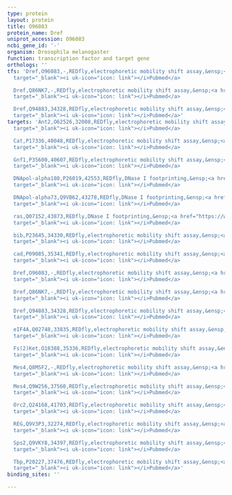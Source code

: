 ```yaml
---
type: protein
layout: protein
title: O96083
protein_name: Dref
uniprot_accession: O96083
ncbi_gene_id: '-'
organism: Drosophila melanogaster
function: transcription factor and target gene
orthologs: ''
tfs: 'Dref,O96083,-,REDfly,electrophoretic mobility shift assay,&ensp;<a href="https://www.ncbi.nlm.nih.gov/pubmed/?term=12758126%5Buid%5D+OR+20965965%5Buid%5D"
  target="_blank"><i uk-icon="icon: link"></i>Pubmed</a>

  Dref,Q86NK7,-,REDfly,electrophoretic mobility shift assay,&ensp;<a href="https://www.ncbi.nlm.nih.gov/pubmed/?term=12758126%5Buid%5D+OR+20965965%5Buid%5D"
  target="_blank"><i uk-icon="icon: link"></i>Pubmed</a>

  Dref,Q94883,34328,REDfly,electrophoretic mobility shift assay,&ensp;<a href="https://www.ncbi.nlm.nih.gov/pubmed/?term=12758126%5Buid%5D+OR+20965965%5Buid%5D"
  target="_blank"><i uk-icon="icon: link"></i>Pubmed</a>'
targets: 'Ant2,O62526,32008,REDfly,electrophoretic mobility shift assay,&ensp;<a href="https://www.ncbi.nlm.nih.gov/pubmed/?term=17535248%5Buid%5D+OR+20965965%5Buid%5D"
  target="_blank"><i uk-icon="icon: link"></i>Pubmed</a>

  Cat,P17336,40048,REDfly,electrophoretic mobility shift assay,&ensp;<a href="https://www.ncbi.nlm.nih.gov/pubmed/?term=14982956%5Buid%5D+OR+20965965%5Buid%5D"
  target="_blank"><i uk-icon="icon: link"></i>Pubmed</a>

  Gnf1,P35600,40607,REDfly,electrophoretic mobility shift assay,&ensp;<a href="https://www.ncbi.nlm.nih.gov/pubmed/?term=17381512%5Buid%5D+OR+20965965%5Buid%5D"
  target="_blank"><i uk-icon="icon: link"></i>Pubmed</a>

  DNApol-alpha180,P26019,42553,REDfly,DNase I footprinting,&ensp;<a href="https://www.ncbi.nlm.nih.gov/pubmed/?term=8093616%5Buid%5D+OR+20965965%5Buid%5D"
  target="_blank"><i uk-icon="icon: link"></i>Pubmed</a>

  DNApol-alpha73,Q9VB62,43278,REDfly,DNase I footprinting,&ensp;<a href="https://www.ncbi.nlm.nih.gov/pubmed/?term=8662923%5Buid%5D+OR+20965965%5Buid%5D"
  target="_blank"><i uk-icon="icon: link"></i>Pubmed</a>

  ras,Q07152,43873,REDfly,DNase I footprinting,&ensp;<a href="https://www.ncbi.nlm.nih.gov/pubmed/?term=9819433%5Buid%5D+OR+20965965%5Buid%5D"
  target="_blank"><i uk-icon="icon: link"></i>Pubmed</a>

  bib,P23645,34330,REDfly,electrophoretic mobility shift assay,&ensp;<a href="https://www.ncbi.nlm.nih.gov/pubmed/?term=18760387%5Buid%5D+OR+20965965%5Buid%5D"
  target="_blank"><i uk-icon="icon: link"></i>Pubmed</a>

  cad,P09085,35341,REDfly,electrophoretic mobility shift assay,&ensp;<a href="https://www.ncbi.nlm.nih.gov/pubmed/?term=15254275%5Buid%5D+OR+20965965%5Buid%5D"
  target="_blank"><i uk-icon="icon: link"></i>Pubmed</a>

  Dref,O96083,-,REDfly,electrophoretic mobility shift assay,&ensp;<a href="https://www.ncbi.nlm.nih.gov/pubmed/?term=12758126%5Buid%5D+OR+20965965%5Buid%5D"
  target="_blank"><i uk-icon="icon: link"></i>Pubmed</a>

  Dref,Q86NK7,-,REDfly,electrophoretic mobility shift assay,&ensp;<a href="https://www.ncbi.nlm.nih.gov/pubmed/?term=12758126%5Buid%5D+OR+20965965%5Buid%5D"
  target="_blank"><i uk-icon="icon: link"></i>Pubmed</a>

  Dref,Q94883,34328,REDfly,electrophoretic mobility shift assay,&ensp;<a href="https://www.ncbi.nlm.nih.gov/pubmed/?term=12758126%5Buid%5D+OR+20965965%5Buid%5D"
  target="_blank"><i uk-icon="icon: link"></i>Pubmed</a>

  eIF4A,Q02748,33835,REDfly,electrophoretic mobility shift assay,&ensp;<a href="https://www.ncbi.nlm.nih.gov/pubmed/?term=17888422%5Buid%5D+OR+20965965%5Buid%5D"
  target="_blank"><i uk-icon="icon: link"></i>Pubmed</a>

  Fs(2)Ket,O18388,35336,REDfly,electrophoretic mobility shift assay,&ensp;<a href="https://www.ncbi.nlm.nih.gov/pubmed/?term=18656533%5Buid%5D+OR+20965965%5Buid%5D"
  target="_blank"><i uk-icon="icon: link"></i>Pubmed</a>

  Mes4,Q8MSF2,-,REDfly,electrophoretic mobility shift assay,&ensp;<a href="https://www.ncbi.nlm.nih.gov/pubmed/?term=19150446%5Buid%5D+OR+20965965%5Buid%5D"
  target="_blank"><i uk-icon="icon: link"></i>Pubmed</a>

  Mes4,Q9W256,37560,REDfly,electrophoretic mobility shift assay,&ensp;<a href="https://www.ncbi.nlm.nih.gov/pubmed/?term=19150446%5Buid%5D+OR+20965965%5Buid%5D"
  target="_blank"><i uk-icon="icon: link"></i>Pubmed</a>

  Orc2,Q24168,41703,REDfly,electrophoretic mobility shift assay,&ensp;<a href="https://www.ncbi.nlm.nih.gov/pubmed/?term=16343659%5Buid%5D+OR+20965965%5Buid%5D"
  target="_blank"><i uk-icon="icon: link"></i>Pubmed</a>

  REG,Q9V3P3,32274,REDfly,electrophoretic mobility shift assay,&ensp;<a href="https://www.ncbi.nlm.nih.gov/pubmed/?term=12662925%5Buid%5D+OR+20965965%5Buid%5D"
  target="_blank"><i uk-icon="icon: link"></i>Pubmed</a>

  Sps2,Q9VKY8,34397,REDfly,electrophoretic mobility shift assay,&ensp;<a href="https://www.ncbi.nlm.nih.gov/pubmed/?term=15121905%5Buid%5D+OR+20965965%5Buid%5D"
  target="_blank"><i uk-icon="icon: link"></i>Pubmed</a>

  Tbp,P20227,37476,REDfly,electrophoretic mobility shift assay,&ensp;<a href="https://www.ncbi.nlm.nih.gov/pubmed/?term=11033359%5Buid%5D+OR+20965965%5Buid%5D"
  target="_blank"><i uk-icon="icon: link"></i>Pubmed</a>'
binding_sites: ''

---
```

